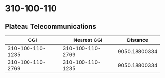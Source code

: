 # 310-100-110
## Plateau Telecommunications


| CGI | Nearest CGI | Distance |
|-----|-------------|----------|
| 310-100-110-1235 | 310-100-110-2769 | 9050.18800334 |
| 310-100-110-2769 | 310-100-110-1235 | 9050.18800334 |
